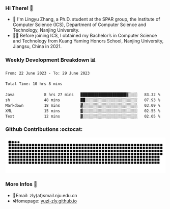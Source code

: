 ### Hi There! 👋 
- 🐳 I'm Lingyu Zhang, a Ph.D. student at the SPAR group, the Institute of Computer Science (ICS), Department of Computer Science and Technology, Nanjing University.
- 🧑‍🎓 Before joining ICS, I obtained my Bachelor’s in Computer Science and Technology from Kuang Yaming Honors School, Nanjing University, Jiangsu, China in 2021.

### Weekly Development Breakdown :bar_chart:

<!--START_SECTION:waka-->

```txt
From: 22 June 2023 - To: 29 June 2023

Total Time: 10 hrs 8 mins

Java             8 hrs 27 mins   ████████████████████▓░░░░   83.32 %
sh               48 mins         ██░░░░░░░░░░░░░░░░░░░░░░░   07.93 %
Markdown         18 mins         ▓░░░░░░░░░░░░░░░░░░░░░░░░   03.09 %
XML              15 mins         ▓░░░░░░░░░░░░░░░░░░░░░░░░   02.55 %
Text             12 mins         ▓░░░░░░░░░░░░░░░░░░░░░░░░   02.05 %
```

<!--END_SECTION:waka-->

### Github Contributions :octocat:

![](https://raw.githubusercontent.com/yuzi-zly/yuzi-zly/output/github-contribution-grid-snake.svg)              


### More Infos 📖

- 📧Email: zly(at)smail.nju.edu.cn
- 🌀Homepage: [yuzi-zly.github.io](https://yuzi-zly.github.io/)
